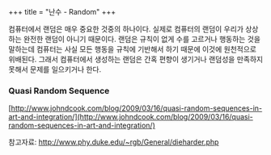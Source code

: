 +++
title = "난수 - Random"
+++


컴퓨터에서 랜덤은 매우 중요한 것중의 하나이다. 실제로 컴퓨터의 랜덤이 우리가 상상하는 완전한 랜덤이 아니기 때문이다.  랜덤은 규칙이 없게 수를 고르거나 행동하는 것을 말하는데 컴퓨터는 사실 모든 행동을 규칙에 기반해서 하기 때문에 이것에 원천적으로 위배된다.  그래서 컴퓨터에서 생성하는 랜덤은 간혹 편향이 생기거나 랜덤성을 만족하지 못해서 문제를 일으키거나 한다.


### Quasi Random Sequence

[http://www.johndcook.com/blog/2009/03/16/quasi-random-sequences-in-art-and-integration/](http://www.johndcook.com/blog/2009/03/16/quasi-random-sequences-in-art-and-integration/)

참고자료: http://www.phy.duke.edu/~rgb/General/dieharder.php
